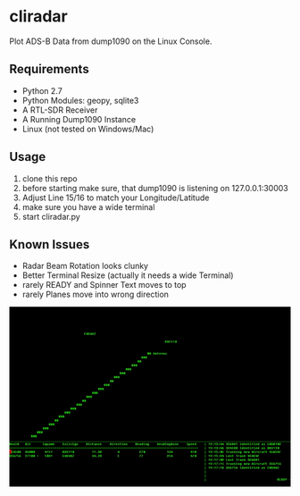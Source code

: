 ﻿# cliradar

Plot ADS-B Data from dump1090 on the Linux Console.

## Requirements

 - Python 2.7
 - Python Modules: geopy, sqlite3
 - A RTL-SDR Receiver
 - A Running Dump1090 Instance
 - Linux (not tested on Windows/Mac)

## Usage

 1. clone this repo
 2. before starting make sure, that dump1090 is listening on 127.0.0.1:30003
 3. Adjust Line 15/16 to match your Longitude/Latitude
 4. make sure you have a wide terminal
 5. start cliradar.py

## Known Issues

 - Radar Beam Rotation looks clunky
 - Better Terminal Resize (actually it needs a wide Terminal)
 - rarely READY and Spinner Text moves to top
 - rarely Planes move into wrong direction

![](preview.gif)
